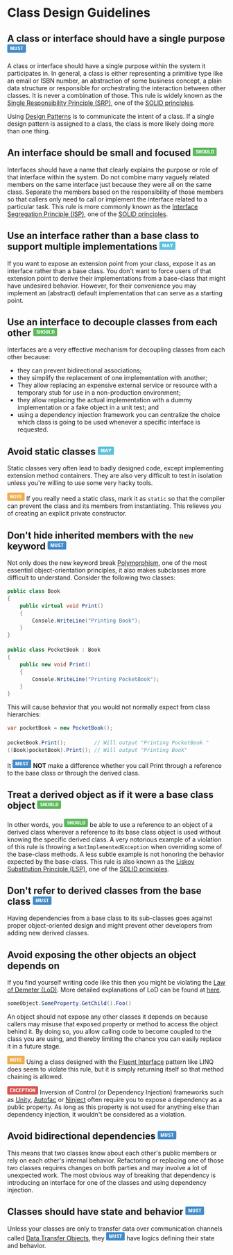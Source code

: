 # Class Design Guidelines #

## A class or interface should have a single purpose ![](imgs/must.png) ##

A class or interface should have a single purpose within the system it participates in. In general, a class is either representing a primitive type like an email or ISBN number, an abstraction of some business concept, a plain data structure or responsible for orchestrating the interaction between other classes. It is never a combination of those. This rule is widely known as the [Single Responsibility Principle (SRP)][srp], one of the [SOLID principles][solid].

Using [Design Patterns](http://en.wikipedia.org/wiki/Design_pattern_(computer_science)) is to communicate the intent of a class. If a single design pattern is assigned to a class, the class is more likely doing more than one thing.


## An interface should be small and focused ![](imgs/should.png) ##

Interfaces should have a name that clearly explains the purpose or role of that interface within the system. Do not combine many vaguely related members on the same interface just because they were all on the same class. Separate the members based on the responsibility of those members so that callers only need to call or implement the interface related to a particular task. This rule is more commonly known as the [Interface Segregation Principle (ISP)][isp], one of the [SOLID principles][solid].


## Use an interface rather than a base class to support multiple implementations ![](imgs/may.png) ##

If you want to expose an extension point from your class, expose it as an interface rather than a base class. You don't want to force users of that extension point to derive their implementations from a base-class that might have undesired behavior. However, for their convenience you may implement an (abstract) default implementation that can serve as a starting point.


## Use an interface to decouple classes from each other ![](imgs/should.png) ##

Interfaces are a very effective mechanism for decoupling classes from each other because:

* they can prevent bidirectional associations;
* they simplify the replacement of one implementation with another;
* They allow replacing an expensive external service or resource with a temporary stub for use in a non-production environment;
* they allow replacing the actual implementation with a dummy implementation or a fake object in a unit test; and
* using a dependency injection framework you can centralize the choice which class is going to be used whenever a specific interface is requested.


## Avoid static classes ![](imgs/may.png) ##

Static classes very often lead to badly designed code, except implementing extension method containers. They are also very difficult to test in isolation unless you're willing to use some very hacky tools.

![NOTE](imgs/note.png) If you really need a static class, mark it as `static` so that the compiler can prevent the class and its members from instantiating. This relieves you of creating an explicit private constructor.


## Don't hide inherited members with the `new` keyword ![](imgs/must.png) ##

Not only does the new keyword break [Polymorphism](http://en.wikipedia.org/wiki/Polymorphism_in_object-oriented_programming), one of the most essential object-orientation principles, it also makes subclasses more difficult to understand. Consider the following two classes:

```c#
public class Book
{
    public virtual void Print()
    {
        Console.WriteLine("Printing Book");
    }
}

public class PocketBook : Book
{
    public new void Print()
    {
        Console.WriteLine("Printing PocketBook");
    }
}
```

This will cause behavior that you would not normally expect from class hierarchies:

```c#
var pocketBook = new PocketBook();

pocketBook.Print();         // Will output "Printing PocketBook "
((Book)pocketBook).Print(); // Will output "Printing Book"
```

It ![MUST](imgs/must.png) **NOT** make a difference whether you call Print through a reference to the base class or through the derived class.


## Treat a derived object as if it were a base class object ![](imgs/should.png) ##

In other words, you ![SHOULD](imgs/should.png) be able to use a reference to an object of a derived class wherever a reference to its base class object is used without knowing the specific derived class. A very notorious example of a violation of this rule is throwing a `NotImplementedException` when overriding some of the base-class methods. A less subtle example is not honoring the behavior expected by the base-class. This rule is also known as the [Liskov Substitution Principle (LSP)][lsp], one of the [SOLID principles][solid].


## Don't refer to derived classes from the base class ![](imgs/must.png) ##

Having dependencies from a base class to its sub-classes goes against proper object-oriented design and might prevent other developers from adding new derived classes.


## Avoid exposing the other objects an object depends on ##

If you find yourself writing code like this then you might be violating the [Law of Demeter (LoD)](http://en.wikipedia.org/wiki/Law_of_Demeter). More detailed explanations of LoD can be found at [here](http://www.blackwasp.co.uk/LawOfDemeter.aspx).

```c#
someObject.SomeProperty.GetChild().Foo()
```

An object should not expose any other classes it depends on because callers may misuse that exposed property or method to access the object behind it. By doing so, you allow calling code to become coupled to the class you are using, and thereby limiting the chance you can easily replace it in a future stage.

![NOTE](imgs/note.png) Using a class designed with the [Fluent Interface](http://en.wikipedia.org/wiki/Fluent_interface) pattern like LINQ does seem to violate this rule, but it is simply returning itself so that method chaining is allowed.

![EXCEPTION](imgs/exception.png) Inversion of Control (or Dependency Injection) frameworks such as [Unity](http://msdn.microsoft.com/unity), [Autofac](http://autofac.org) or [Ninject](http://www.ninject.org) often require you to expose a dependency as a public property. As long as this property is not used for anything else than dependency injection, it wouldn't be considered as a violation.


## Avoid bidirectional dependencies ![](imgs/must.png) ##

This means that two classes know about each other's public members or rely on each other's internal behavior. Refactoring or replacing one of those two classes requires changes on both parties and may involve a lot of unexpected work. The most obvious way of breaking that dependency is introducing an interface for one of the classes and using dependency injection.


## Classes should have state and behavior ![](imgs/must.png) ##

Unless your classes are only to transfer data over communication channels called [Data Transfer Objects](http://martinfowler.com/eaaCatalog/dataTransferObject.html), they ![MUST](imgs/must.png) have logics defining their state and behavior.


[solid]: http://programmers.stackexchange.com/questions/202571/solid-principles-and-code-structure
[srp]: http://www.objectmentor.com/resources/articles/srp.pdf
[ocp]: http://www.objectmentor.com/resources/articles/ocp.pdf
[lsp]: http://www.objectmentor.com/resources/articles/lsp.pdf
[isp]: http://www.objectmentor.com/resources/articles/isp.pdf
[dip]: http://www.objectmentor.com/resources/articles/dip.pdf
